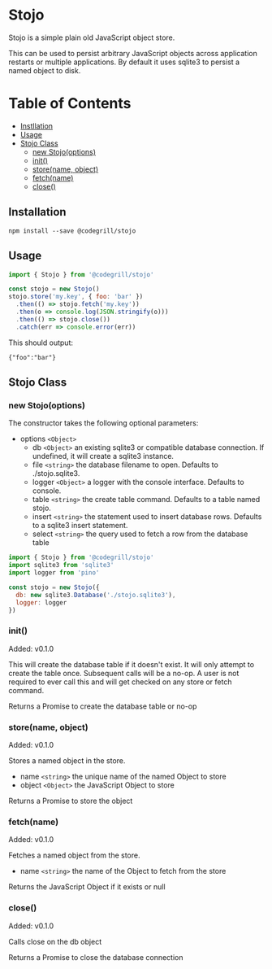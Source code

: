 # Stojo
Stojo is a simple plain old JavaScript object store.

This can be used to persist arbitrary JavaScript objects across application restarts or multiple applications. By default it uses sqlite3 to persist a named object to disk.

# Table of Contents
* [Instllation](#installation)
* [Usage](#usage)
* [Stojo Class](#stojo-class)
  * [new Stojo(options)](#new-stojooptions)
  * [init()](#init)
  * [store(name, object)](#storename-object)
  * [fetch(name)](#fetchname)
  * [close()](#close)


## Installation
```shell
npm install --save @codegrill/stojo
```

## Usage
```JavaScript
import { Stojo } from '@codegrill/stojo'

const stojo = new Stojo()
stojo.store('my.key', { foo: 'bar' })
  .then(() => stojo.fetch('my.key'))
  .then(o => console.log(JSON.stringify(o)))
  .then(() => stojo.close())
  .catch(err => console.error(err))
```
This should output:
```shell
{"foo":"bar"}
```

## Stojo Class

### new Stojo(options)
The constructor takes the following optional parameters:

* options ```<Object>```
  * db ```<Object>``` an existing sqlite3 or compatible database connection. If undefined, it will create a sqlite3 instance.
  * file ```<string>``` the database filename to open. Defaults to ./stojo.sqlite3.
  * logger ```<Object>``` a logger with the console interface. Defaults to console.
  * table ```<string>``` the create table command. Defaults to a table named stojo.
  * insert ```<string>``` the statement used to insert database rows. Defaults to a sqlite3 insert statement.
  * select ```<string>``` the query used to fetch a row from the database table

```JavaScript
import { Stojo } from '@codegrill/stojo'
import sqlite3 from 'sqlite3'
import logger from 'pino'

const stojo = new Stojo({
  db: new sqlite3.Database('./stojo.sqlite3'),
  logger: logger
})
```  

### init()
Added: v0.1.0

This will create the database table if it doesn't exist. It will only attempt to create the table once. Subsequent calls will be a no-op. A user is not required to ever call this and will get checked on any store or fetch command.

Returns a Promise to create the database table or no-op

### store(name, object)
Added: v0.1.0

Stores a named object in the store.

* name ```<string>``` the unique name of the named Object to store
* object ```<Object>``` the JavaScript Object to store

Returns a Promise to store the object

### fetch(name)
Added: v0.1.0

Fetches a named object from the store.

* name ```<string>``` the name of the Object to fetch from the store

Returns the JavaScript Object if it exists or null

### close()
Added: v0.1.0

Calls close on the db object

Returns a Promise to close the database connection
